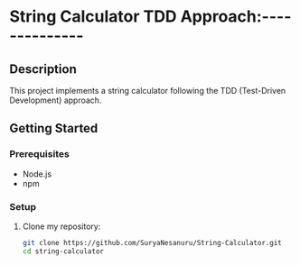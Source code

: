 # String Calculator TDD Approach:--------------

## Description
This project implements a string calculator following the TDD (Test-Driven Development) approach.

## Getting Started

### Prerequisites
- Node.js
- npm

### Setup
1. Clone my repository:
   ```bash
   git clone https://github.com/SuryaNesanuru/String-Calculator.git
   cd string-calculator

